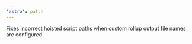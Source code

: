 ```yaml
---
'astro': patch
---
```


Fixes incorrect hoisted script paths when custom rollup output file names are configured
